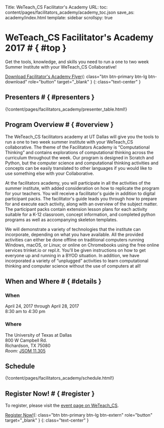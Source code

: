 Title: WeTeach_CS Facilitator's Academy
URL:
toc: content/pages/facilitators_academy/academy_toc.json
save_as: academy/index.html
template: sidebar
scrollspy: true

# WeTeach_CS Facilitator's Academy 2017 # { #top }

Get the tools, knowledge, and skills you need to run a one to two week
Summer Institute with your WeTeach_CS Collaborative!

[Download Facilitator's Academy Flyer](/papers/utd_academy_flyer.pdf){: class="btn btn-primary btn-lg btn-download" role="button" target="_blank" }
{: class="text-center" }

## Presenters # { #presenters }

{!content/pages/facilitators_academy/presenter_table.html!}

## Program Overview # { #overview }

The WeTeach_CS facilitators academy at UT Dallas will give you the tools
to run a one to two week summer institute with your WeTeach_CS collaborative.
The theme of the Facilitators Academy is “Computational Thinking” and
contains explorations of computational thinking across the curriculum
throughout the week. Our program is designed in Scratch and Python, but
the computer science and computational thinking activities and concepts
can be easily translated to other languages if you would like to use
something else with your Collaborative.

At the facilitators academy, you will participate in all the activities
of the summer institute, with added consideration on how to replicate
the program for your teachers. You will receive a facilitator's guide in
addition to digital participant packs. The facilitator's guide leads you
through how to prepare for and execute each activity, along with an overview
of the subject matter. The participant packs contain extension lesson plans
for each activity suitable for a K-12 classroom, concept information, and
completed python programs as well as accompanying skeleton templates.

We will demonstrate a variety of technologies that the institute can
incorporate, depending on what you have available. All the provided
activities can either be done offline on traditional computers running Windows,
macOS, or Linux; or online on Chromebooks using the free online services
trinket.io or repl.it. You'll be given instructions on how to get everyone
up and running in a BYOD situation. In addition, we have incorporated a
variety of “unplugged” activities to learn computational thinking and
computer science without the use of computers at all!

## When and Where # { #details }

### When

April 24, 2017 through April 28, 2017<br>
8:30 am to 4:30 pm

### Where

The University of Texas at Dallas<br>
800 W Campbell Rd.<br>
Richardson, TX 75080<br>
*Room:* [JSOM 11.305](http://www.utdallas.edu/locator/JSOM_11.305)

<!-- {!content/pages/facilitators_academy/map.html!} -->

## Schedule

{!content/pages/facilitators_academy/schedule.html!}

## Register Now! # { #register }

To register, please visit the [event page on WeTeach_CS](https://www.weteachcs.org/events/cs-summer-institute/).

[Register Now!](https://www.weteachcs.org/events/cs-summer-institute/){: class="btn btn-primary btn-lg btn-extern" role="button" target="_blank" }
{: class="text-center" }